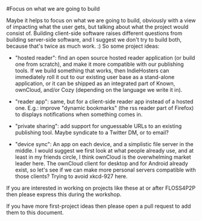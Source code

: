 #Focus on what we are going to build

Maybe it helps to focus on what we are going to build, obviously with
a view of impacting what the user gets, but talking about what the
project would consist of. Building client-side software raises
different questions from building server-side software, and I suggest
we don't try to build both, because that's twice as much work. :) So
some project ideas:

* "hosted reader": find an open source hosted reader application (or
build one from scratch), and make it more compatible with our
publishing tools. If we build something that works, then IndieHosters
can immediately roll it out to our existing user base as a stand-alone
application, or it can be shipped as  an integrated part of Known,
ownCloud, and/or Cozy (depending on the language we write it in).

* "reader app": same, but for a client-side reader app instead of a
hosted one. E.g.: improve "dynamic bookmarks" (the rss reader part of
Firefox) to displays notifications when something comes in.

* "private sharing": add support for unguessable URLs to an existing
publishing tool. Maybe syndicate to a Twitter DM, or to email?

* "device sync": An app on each device, and a simplistic file server
in the middle. I would suggest we first look at what people already
use, and at least in my friends circle, I think ownCloud is the
overwhelming market leader here. The ownCloud client for desktop and
for Android already exist, so let's see if we can make more personal
servers compatible with those clients? Trying to avoid xkcd-927 here. 


If you are interested in working on projects like these at or after
FLOSS4P2P then please express this during the workshop.

If you have more first-project ideas then please open a pull request
to add them to this document.
